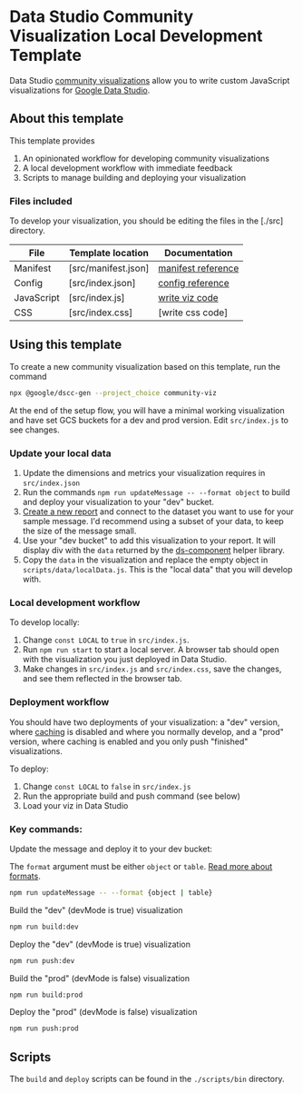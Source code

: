 # Data Studio Community Visualization Local Development Template

Data Studio [community visualizations][community viz] allow you to write custom
JavaScript visualizations for [Google Data Studio][datastudio].

## About this template

This template provides

1. An opinionated workflow for developing community visualizations
1. A local development workflow with immediate feedback
1. Scripts to manage building and deploying your visualization

### Files included

To develop your visualization, you should be editing the files in the [./src]
directory.

| File       | Template location   | Documentation |
|------------|---------------------|------------------------|
| Manifest   | [src/manifest.json] | [manifest reference]   |
| Config     | [src/index.json]    | [config reference]     |
| JavaScript | [src/index.js]      | [write viz code]       |
| CSS        | [src/index.css]     | [write css code]       |

## Using this template

To create a new community visualization based on this template, run the command

```bash
npx @google/dscc-gen --project_choice community-viz
```

At the end of the setup flow, you will have a minimal working visualization and
have set GCS buckets for a dev and prod version. Edit `src/index.js` to see changes.

### Update your local data

1. Update the dimensions and metrics your visualization requires in
   `src/index.json`
1. Run the commands `npm run updateMessage -- --format object` to build and
   deploy your visualization to your "dev" bucket.
1. [Create a new report][datastudio] and connect to the dataset you want to use
   for your sample message. I'd recommend using a subset of your data, to keep
   the size of the message small.
1. Use your "dev bucket" to add this visualization to your report. It will
   display div with the `data` returned by the [ds-component] helper library.
1. Copy the `data` in the visualization and replace the empty object in
   `scripts/data/localData.js`. This is the "local data" that you will develop with.


### Local development workflow

To develop locally:

1. Change `const LOCAL` to `true` in `src/index.js`.
1. Run `npm run start` to start a local server. A browser tab should open with
   the visualization you just deployed in Data Studio.
1. Make changes in `src/index.js` and `src/index.css`, save the changes, and see
   them reflected in the browser tab.

### Deployment workflow

You should have two deployments of your visualization: a "dev" version, where
[caching] is disabled and where you normally develop, and a "prod" version, where
caching is enabled and you only push "finished" visualizations.

To deploy:

1. Change `const LOCAL` to `false` in `src/index.js`
1. Run the appropriate build and push command (see below)
1. Load your viz in Data Studio

### Key commands:

Update the message and deploy it to your dev bucket:

The `format` argument must be either `object` or `table`. [Read more about formats][ds-component].

```bash
npm run updateMessage -- --format {object | table}
```

Build the "dev" (devMode is true) visualization

```bash
npm run build:dev
```

Deploy the "dev" (devMode is true) visualization

```bash
npm run push:dev
```

Build the "prod" (devMode is false) visualization

```bash
npm run build:prod
```

Deploy the "prod" (devMode is false) visualization

```bash
npm run push:prod
```
## Scripts

The `build` and `deploy` scripts can be found in the `./scripts/bin` directory.

[community viz]: http://developers.google.com/datastudio/visualization
[datastudio]: https://datastudio.google.com
[manifest reference]: https://http://developers.google.com/datastudio/visualization/manifest-reference
[config reference]: https://http://developers.google.com/datastudio/visualization/config-reference
[write viz code]: https://developers.google.com/datastudio/visualization/write-viz
[ds-component]: https://developers.google.com/datastudio/visualization/library-reference
[caching]: https://developers.google.com/datastudio/visualization/caching

